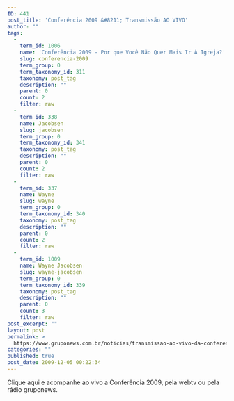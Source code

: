 ```yaml
---
ID: 441
post_title: 'Conferência 2009 &#8211; Transmissão AO VIVO'
author: ""
tags:
  - 
    term_id: 1006
    name: 'Conferência 2009 - Por que Você Não Quer Mais Ir À Igreja?'
    slug: conferencia-2009
    term_group: 0
    term_taxonomy_id: 311
    taxonomy: post_tag
    description: ""
    parent: 0
    count: 2
    filter: raw
  - 
    term_id: 338
    name: Jacobsen
    slug: jacobsen
    term_group: 0
    term_taxonomy_id: 341
    taxonomy: post_tag
    description: ""
    parent: 0
    count: 2
    filter: raw
  - 
    term_id: 337
    name: Wayne
    slug: wayne
    term_group: 0
    term_taxonomy_id: 340
    taxonomy: post_tag
    description: ""
    parent: 0
    count: 2
    filter: raw
  - 
    term_id: 1009
    name: Wayne Jacobsen
    slug: wayne-jacobsen
    term_group: 0
    term_taxonomy_id: 339
    taxonomy: post_tag
    description: ""
    parent: 0
    count: 3
    filter: raw
post_excerpt: ""
layout: post
permalink: >
  https://www.gruponews.com.br/noticias/transmissao-ao-vivo-da-conferencia-2009
categories: ""
published: true
post_date: 2009-12-05 00:22:34
---
```

Clique aqui e acompanhe ao vivo a Conferência 2009, pela webtv ou pela rádio gruponews.